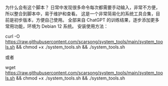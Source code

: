 为什么会有这个脚本？
日常中发现很多命令每次都需要手动输入，非常不方便，所以整合到脚本中，易于维护和查看。
这是一个非常简易化的系统工具合集，目前是初步版本，方便自己使用。
全部来自 ChatGPT 的训练结果，逐步添加更多常用功能，环境为 Debian 12 系统。
安装使用方法：

curl -O https://raw.githubusercontent.com/scarsong/system_tools/main/system_tools.sh && chmod +x ./system_tools.sh && ./system_tools.sh

或者

wget https://raw.githubusercontent.com/scarsong/system_tools/main/system_tools.sh && chmod +x ./system_tools.sh && ./system_tools.sh

